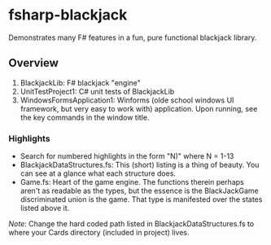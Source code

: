 # fsharp-blackjack
Demonstrates many F# features in a fun, pure functional blackjack library.

## Overview
1. BlackjackLib:  F# blackjack "engine"
2. UnitTestProject1:  C# unit tests of BlackjackLib
3. WindowsFormsApplication1:  Winforms (olde school windows UI framework, but very easy to work with) application.
Upon running, see the key commands in the window title.

### Highlights
* Search for numbered highlights in the form "N)" where N = 1-13
* BlackjackDataStructures.fs: This (short) listing is a thing of beauty.  You can see at a glance what each structure does.
* Game.fs:  Heart of the game engine.  The functions therein perhaps aren't as readable as the types, but the essence is the BlackJackGame discriminated union is the game.
That type is manifested over the states listed above it.

_Note_: Change the hard coded path listed in BlackjackDataStructures.fs to where your Cards directory (included in project) lives.